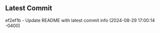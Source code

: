 
## Latest Commit
ef2ef1b - Update README with latest commit info (2024-08-29 17:00:14 -0400) <Yunxi-Zhou>
